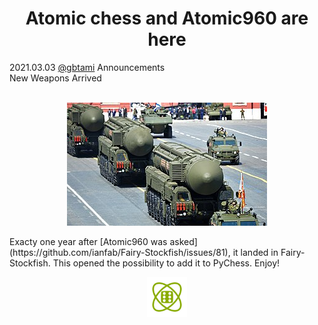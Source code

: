 <h1 align="center">Atomic chess and Atomic960 are here</h1>

<div class="meta-headline">
    <div class= "meta">
        <span class="text">2021.03.03</span>
        <span class="text"><a href="/@/gbtami">@gbtami</a></span>
        <span class="text">Announcements</span>
    </div>
    <div class= "headline">New Weapons Arrived</div>
</div>
</br>

<p align="center">
    <img src="/static/images/RS-24.jpg" title="Source: www.kremlin.ru CC BY 4.0" width="320" height="197">
</p>
Exacty one year after [Atomic960 was asked](https://github.com/ianfab/Fairy-Stockfish/issues/81), it landed in Fairy-Stockfish. This opened the possibility to add it to PyChess. Enjoy!
<br>
<p align="center">
    <img src="/static/icons/Atomic960.svg" width="64" height="64">
</p>
